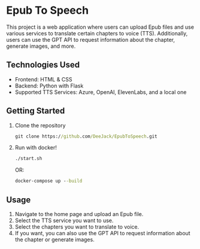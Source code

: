 # Epub To Speech

This project is a web application where users can upload Epub files and use various services to translate certain chapters to voice (TTS). Additionally, users can use the GPT API to request information about the chapter, generate images, and more.

## Technologies Used

- Frontend: HTML & CSS
- Backend: Python with Flask
- Supported TTS Services: Azure, OpenAI, ElevenLabs, and a local one

## Getting Started

1. Clone the repository

   ```cmd
   git clone https://github.com/DeeJack/EpubToSpeech.git
   ```

2. Run with docker!

   ```cmd
   ./start.sh
   ```

   OR:

   ```cmd
   docker-compose up --build
   ```

## Usage

1. Navigate to the home page and upload an Epub file.
2. Select the TTS service you want to use.
3. Select the chapters you want to translate to voice.
4. If you want, you can also use the GPT API to request information about the chapter or generate images.
